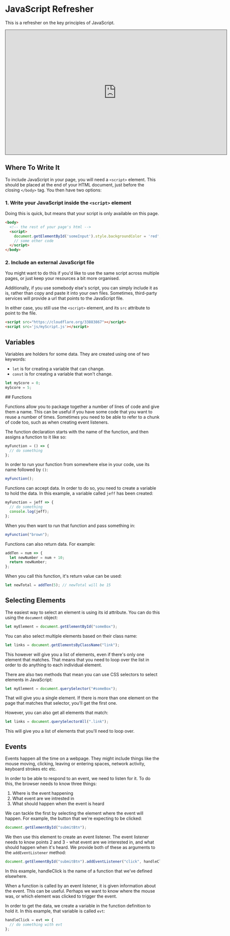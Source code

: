 # JavaScript Refresher

This is a refresher on the key principles of JavaScript.

<iframe src="https://dmureplay.cloud.panopto.eu/Panopto/Pages/Embed.aspx?id=ed396732-6c79-405d-916a-ac460155d3e1&autoplay=false&offerviewer=true&showtitle=true&showbrand=false&start=0&interactivity=all" height="405" width="720" style="border: 1px solid #464646;" allowfullscreen allow="autoplay"></iframe>

## Where To Write It

To include JavaScript in your page, you will need a `<script>` element. This should be placed at the end of your HTML document, just before the closing `</body>` tag. You then have two options:

### 1. Write your JavaScript inside the `<script>` element

Doing this is quick, but means that your script is only available on this page.

```HTML
<body>
  <!-- the rest of your page's html -->
  <script>
    document.getElementById('someInput').style.backgroundColor = 'red';
    // some other code
  </script>
</body>
```

### 2. Include an external JavaScript file

You might want to do this if you'd like to use the same script across multiple pages, or just keep your resources a bit more organised.

Additionally, if you use somebody else's script, you can simply include it as is, rather than copy and paste it into your own files. Sometimes, third-party services will provide a url that points to the JavaScript file.

In either case, you still use the `<script>` element, and its `src` attribute to point to the file.

```HTML
<script src="https://cloudflare.org/33883867"></script>
<script src='js/myScript.js'></script>
```

## Variables

Variables are holders for some data. They are created using one of two keywords:

- `let` is for creating a variable that can change.
- `const` is for creating a variable that won't change.

```js
let myScore = 0;
myScore = 5;
```

## Functions

Functions allow you to package together a number of lines of code and give them a name. This can be useful if you have some code that you want to reuse a number of times. Sometimes you need to be able to refer to a chunk of code too, such as when creating event listeners.

The function declaration starts with the name of the function, and then assigns a function to it like so:

```js
myFunction = () => {
  // do something
};
```

In order to run your function from somewhere else in your code, use its name followed by `()`:

```js
myFunction();
```

Functions can accept data. In order to do so, you need to create a variable to hold the data. In this example, a variable called `jeff` has been created:

```js
myFunction = jeff => {
  // do something
  console.log(jeff);
};
```

When you then want to run that function and pass something in:

```js
myFunction("brown");
```

Functions can also return data. For example:

```js
addTen = num => {
  let newNumber = num + 10;
  return newNumber;
};
```

When you call this function, it's return value can be used:

```js
let newTotal = addTen(5); // newTotal will be 15
```

## Selecting Elements

The easiest way to select an element is using its id attribute. You can do this using the `document` object:

```js
let myElement = document.getElementById("someBox");
```

You can also select multiple elements based on their class name:

```js
let links = document.getElementsByClassName("link");
```

This however will give you a list of elements, even if there's only one element that matches. That means that you need to loop over the list in order to do anything to each individual element.

There are also two methods that mean you can use CSS selectors to select elements in JavaScript:

```js
let myElement = document.querySelector("#someBox");
```

That will give you a single element. If there is more than one element on the page that matches that selector, you'll get the first one.

However, you can also get all elements that match:

```js
let links = document.querySelectorAll(".link");
```

This will give you a list of elements that you'll need to loop over.

## Events

Events happen all the time on a webpage. They might include things like the mouse moving, clicking, leaving or entering spaces, network activity, keyboard strokes etc etc.

In order to be able to respond to an event, we need to listen for it. To do this, the browser needs to know three things:

1. Where is the event happening
2. What event are we intrested in
3. What should happen when the event is heard

We can tackle the first by selecting the element where the event will happen. For example, the button that we're expecting to be clicked:

```js
document.getElementById("submitBtn");
```

We then use this element to create an event listener. The event listener needs to know points 2 and 3 - what event are we interested in, and what should happen when it's heard. We provide both of these as arguments to the `addEventListener` method:

```js
document.getElementById("submitBtn").addEventListener("click", handleClick);
```

In this example, handleClick is the name of a function that we've defined elsewhere.

When a function is called by an event listener, it is given information about the event. This can be useful. Perhaps we want to know where the mouse was, or which element was clicked to trigger the event.

In order to get the data, we create a variable in the function definition to hold it. In this example, that variable is called `evt`:

```js
handleClick = evt => {
  // do something with evt
};
```
